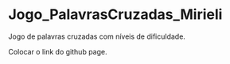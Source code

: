 # Jogo_PalavrasCruzadas_Mirieli
Jogo de palavras cruzadas com níveis de dificuldade.

Colocar o link do github page.
